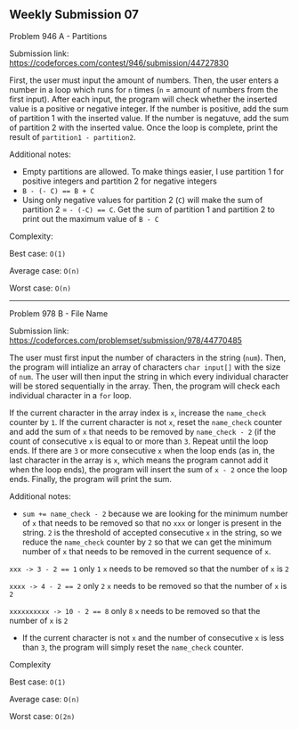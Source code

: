 Weekly Submission 07
-----------------
Problem 946 A - Partitions

Submission link: https://codeforces.com/contest/946/submission/44727830

First, the user must input the amount of numbers. Then, the user enters a number in a loop which runs for ```n``` times (```n``` = amount of numbers from the first input). After each input, the program will check whether the inserted value is a positive or negative integer. If the number is positive, add the sum of partition 1 with the inserted value. If the number is negatuve, add the sum of partition 2 with the inserted value. Once the loop is complete, print the result of ```partition1 - partition2```.

Additional notes:

* Empty partitions are allowed. To make things easier, I use partition 1 for positive integers and partition 2 for negative integers
* ```B - (- C) == B + C```
* Using only negative values for partition 2 (```C```) will make the sum of partition 2 = ```- (-C) == C```. Get the sum of partition 1 and partition 2 to print out the maximum value of ```B - C```

Complexity:

Best case: ```O(1)```

Average case: ```O(n)```

Worst case: ```O(n)```
  
-------------------
Problem 978 B - File Name

Submission link: https://codeforces.com/problemset/submission/978/44770485

The user must first input the number of characters in the string (```num```). Then, the program will intialize an array of characters ```char input[]``` with the size of ```num```. The user will then input the string in which every individual character will be stored sequentially in the array. Then, the program will check each individual character in a ```for``` loop.

If the current character in the array index is ```x```, increase the ```name_check``` counter by ```1```. If the current character is not ```x```, reset the ```name_check``` counter and add the sum of ```x``` that needs to be removed by ```name_check - 2``` (if the count of consecutive ```x``` is equal to or more than ```3```. Repeat until the loop ends. If there are ```3``` or more consecutive ```x``` when the loop ends (as in, the last character in the array is ```x```, which means the program cannot add it when the loop ends), the program will insert the sum of ```x - 2``` once the loop ends. Finally, the program will print the sum.

Additional notes:

* ```sum += name_check - 2``` because we are looking for the minimum number of ```x``` that needs to be removed so that no ```xxx``` or longer is present in the string. ```2``` is the threshold of accepted consecutive ```x``` in the string, so we reduce the ```name_check``` counter by ```2``` so that we can get the minimum number of ```x``` that needs to be removed in the current sequence of ```x```.

```xxx -> 3 - 2 == 1``` only ```1``` ```x``` needs to be removed so that the number of ```x``` is ```2```

```xxxx -> 4 - 2 == 2```  only ```2``` ```x``` needs to be removed so that the number of ```x``` is ```2```

```xxxxxxxxxx -> 10 - 2 == 8```   only ```8``` ```x``` needs to be removed so that the number of ```x``` is ```2```
* If the current character is not ```x``` and the number of consecutive ```x``` is less than ```3```, the program will simply reset the ```name_check``` counter.

Complexity

Best case: ```O(1)```

Average case: ```O(n)```

Worst case: ```O(2n)```

